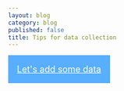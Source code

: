 ```yaml
---
layout: blog
category: blog
published: false
title: Tips for data collection
---
```


<a class="button" href="http://ptx-dev.herokuapp.com/mobile/#walkscope" style="color:#fff; background: #58aeff; padding: 1em; display:inline-block; font-size: 18px">Let's add some data</a>